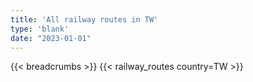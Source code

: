 ```yaml
---
title: 'All railway routes in TW'
type: 'blank'
date: "2023-01-01"
---
```


{{< breadcrumbs >}}
{{< railway_routes country=TW >}}
